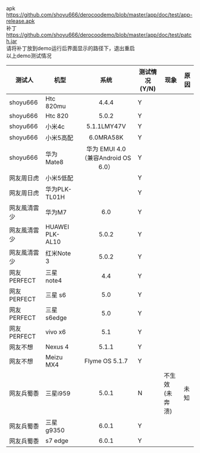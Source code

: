 <br>apk  https://github.com/shoyu666/derocoodemo/blob/master/app/doc/test/app-release.apk
<br>补丁 https://github.com/shoyu666/derocoodemo/blob/master/app/doc/test/patch.jar
<br>请将补丁放到demo运行后界面显示的路径下，退出重启
<br>以上demo测试情况

|测试人| 机型        | 系统           |测试情况(Y/N)|现象|原因|
| ------------- | ------------- |:-------------:| -------------|-------------|-------------|
|shoyu666|Htc 820mu|4.4.4|Y|||
|shoyu666|Htc 820|5.0.2|Y|||
|shoyu666|小米4c|5.1.1LMY47V|Y|||
|shoyu666|小米5高配|6.0MRA58K|Y|||
|shoyu666|华为Mate8|华为 EMUI 4.0（兼容Android OS 6.0）|Y|||
|网友周日虎|小米5低配||Y|||
|网友周日虎|华为PLK-TL01H||Y|||
|网友風清雲少|华为M7|6.0|Y|||
|网友風清雲少|HUAWEI PLK-AL10|5.0.2|Y|||
|网友風清雲少|红米Note 3| 5.0.2|Y |||
|网友PERFECT |三星 note4|4.4|Y|||
|网友PERFECT |三星 s6|5.0|Y|||
|网友PERFECT |三星 s6edge|5.0|Y|||
|网友PERFECT |vivo x6|5.1|Y|||
|网友不想 |Nexus 4|5.1.1|Y|||
|网友不想 |Meizu MX4|Flyme OS 5.1.7|Y|||
|网友兵蜀黍 |三星i959 |5.0.1|N|不生效(未奔溃)|未知|
|网友兵蜀黍 |三星g9350 |6.0.1|Y|||
|网友兵蜀黍 |s7 edge |6.0.1|Y|||
